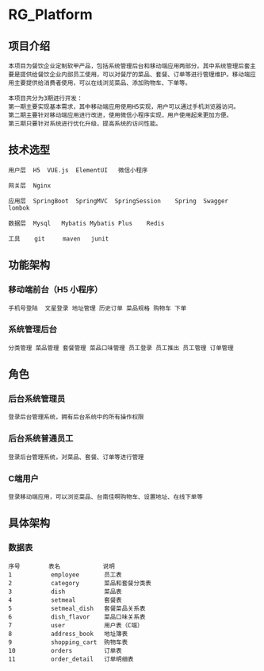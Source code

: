 # RG_Platform

## 项目介绍
```
本项目为餐饮企业定制软甲产品，包括系统管理后台和移动端应用两部分。其中系统管理后套主要是提供给餐饮企业内部员工使用，可以对餐厅的菜品、套餐、订单等进行管理维护。移动端应用主要提供给消费者使用，可以在线浏览菜品、添加购物车、下单等。

本项目共分为3期进行开发：
第一期主要实现基本需求，其中移动端应用使用H5实现，用户可以通过手机浏览器访问。
第二期主要针对移动端应用进行改进，使用微信小程序实现，用户使用起来更加方便。
第三期只要针对系统进行优化升级，提高系统的访问性能。
```

## 技术选型
```
用户层  H5  VUE.js  ElementUI   微信小程序
```
```
网关层  Nginx
```
```
应用层  SpringBoot  SpringMVC  SpringSession    Spring  Swagger     lombok  
```
```
数据层  Mysql   Mybatis Mybatis Plus    Redis
```
```
工具    git     maven   junit
```

## 功能架构

### 移动端前台（H5 小程序）
```
手机号登陆  文星登录 地址管理 历史订单 菜品规格 购物车 下单
```
### 系统管理后台
```
分类管理 菜品管理 套餐管理 菜品口味管理 员工登录 员工推出 员工管理 订单管理
```

## 角色

### 后台系统管理员
```
登录后台管理系统，拥有后台系统中的所有操作权限
```
### 后台系统普通员工
```
登录后台管理系统，对菜品、套餐、订单等进行管理 
```
### C端用户
```
登录移动端应用，可以浏览菜品、台南佳啊购物车、设置地址、在线下单等
```

## 具体架构

### 数据表
```
序号        表名            说明
1           employee       员工表
2           category       菜品和套餐分类表
3           dish           菜品表
4           setmeal        套餐表
5           setmeal_dish   套餐菜品关系表
6           dish_flavor    菜品口味关系表
7           user           用户表（C端）
8           address_book   地址簿表
9           shopping_cart  购物车表   
10          orders         订单表
11          order_detail   订单明细表
```